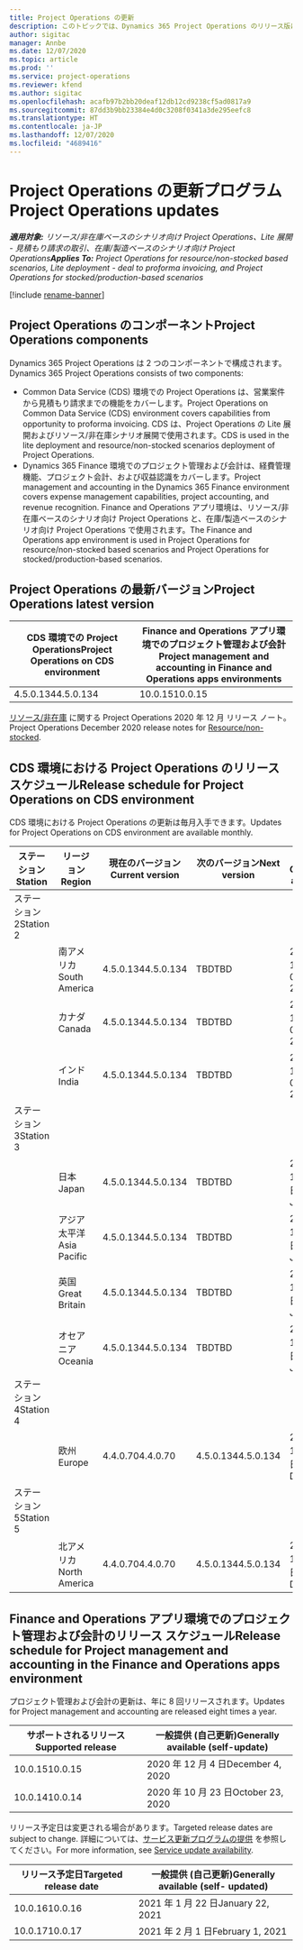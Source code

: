 ```yaml
---
title: Project Operations の更新
description: このトピックでは、Dynamics 365 Project Operations のリリース版について情報を提供します。
author: sigitac
manager: Annbe
ms.date: 12/07/2020
ms.topic: article
ms.prod: ''
ms.service: project-operations
ms.reviewer: kfend
ms.author: sigitac
ms.openlocfilehash: acafb97b2bb20deaf12db12cd9238cf5ad0817a9
ms.sourcegitcommit: 87dd3b9bb23384e4d0c3208f0341a3de295eefc8
ms.translationtype: HT
ms.contentlocale: ja-JP
ms.lasthandoff: 12/07/2020
ms.locfileid: "4689416"
---
```

# <a name="project-operations-updates"></a><span data-ttu-id="653fb-103">Project Operations の更新プログラム</span><span class="sxs-lookup"><span data-stu-id="653fb-103">Project Operations updates</span></span>

<span data-ttu-id="653fb-104">_**適用対象:** リソース/非在庫ベースのシナリオ向け Project Operations、Lite 展開 - 見積もり請求の取引、在庫/製造ベースのシナリオ向け Project Operations_</span><span class="sxs-lookup"><span data-stu-id="653fb-104">_**Applies To:** Project Operations for resource/non-stocked based scenarios, Lite deployment - deal to proforma invoicing, and Project Operations for stocked/production-based scenarios_</span></span>

[!include [rename-banner](~/includes/cc-data-platform-banner.md)]

## <a name="project-operations-components"></a><span data-ttu-id="653fb-105">Project Operations のコンポーネント</span><span class="sxs-lookup"><span data-stu-id="653fb-105">Project Operations components</span></span>

<span data-ttu-id="653fb-106">Dynamics 365 Project Operations は 2 つのコンポーネントで構成されます。</span><span class="sxs-lookup"><span data-stu-id="653fb-106">Dynamics 365 Project Operations consists of two components:</span></span>

- <span data-ttu-id="653fb-107">Common Data Service (CDS) 環境での Project Operations は、営業案件から見積もり請求までの機能をカバーします。</span><span class="sxs-lookup"><span data-stu-id="653fb-107">Project Operations on Common Data Service (CDS) environment covers capabilities from opportunity to proforma invoicing.</span></span> <span data-ttu-id="653fb-108">CDS は、Project Operations の Lite 展開およびリソース/非在庫シナリオ展開で使用されます。</span><span class="sxs-lookup"><span data-stu-id="653fb-108">CDS is used in the lite deployment and resource/non-stocked scenarios deployment of Project Operations.</span></span>
- <span data-ttu-id="653fb-109">Dynamics 365 Finance 環境でのプロジェクト管理および会計は、経費管理機能、プロジェクト会計、および収益認識をカバーします。</span><span class="sxs-lookup"><span data-stu-id="653fb-109">Project management and accounting in the Dynamics 365 Finance environment covers expense management capabilities, project accounting, and revenue recognition.</span></span> <span data-ttu-id="653fb-110">Finance and Operations アプリ環境は、リソース/非在庫ベースのシナリオ向け Project Operations と、在庫/製造ベースのシナリオ向け Project Operations で使用されます。</span><span class="sxs-lookup"><span data-stu-id="653fb-110">The Finance and Operations app environment is used in Project Operations for resource/non-stocked based scenarios and Project Operations for stocked/production-based scenarios.</span></span>

## <a name="project-operations-latest-version"></a><span data-ttu-id="653fb-111">Project Operations の最新バージョン</span><span class="sxs-lookup"><span data-stu-id="653fb-111">Project Operations latest version</span></span>

| <span data-ttu-id="653fb-112">CDS 環境での Project Operations</span><span class="sxs-lookup"><span data-stu-id="653fb-112">Project Operations on CDS environment</span></span> | <span data-ttu-id="653fb-113">Finance and Operations アプリ環境でのプロジェクト管理および会計</span><span class="sxs-lookup"><span data-stu-id="653fb-113">Project management and accounting in Finance and Operations apps environments</span></span> |
| --- | --- |
| <span data-ttu-id="653fb-114">4.5.0.134</span><span class="sxs-lookup"><span data-stu-id="653fb-114">4.5.0.134</span></span> | <span data-ttu-id="653fb-115">10.0.15</span><span class="sxs-lookup"><span data-stu-id="653fb-115">10.0.15</span></span> |

<span data-ttu-id="653fb-116">[リソース/非在庫](whats-new-dec-2020-resource-based.md) に関する Project Operations 2020 年 12 月 リリース ノート。</span><span class="sxs-lookup"><span data-stu-id="653fb-116">Project Operations December 2020 release notes for [Resource/non-stocked](whats-new-dec-2020-resource-based.md).</span></span>

## <a name="release-schedule-for-project-operations-on-cds-environment"></a><span data-ttu-id="653fb-117">CDS 環境における Project Operations のリリース スケジュール</span><span class="sxs-lookup"><span data-stu-id="653fb-117">Release schedule for Project Operations on CDS environment</span></span>

<span data-ttu-id="653fb-118">CDS 環境における Project Operations の更新は毎月入手できます。</span><span class="sxs-lookup"><span data-stu-id="653fb-118">Updates for Project Operations on CDS environment are available monthly.</span></span> 

| <span data-ttu-id="653fb-119">ステーション</span><span class="sxs-lookup"><span data-stu-id="653fb-119">Station</span></span>   | <span data-ttu-id="653fb-120">リージョン</span><span class="sxs-lookup"><span data-stu-id="653fb-120">Region</span></span>        | <span data-ttu-id="653fb-121">現在のバージョン</span><span class="sxs-lookup"><span data-stu-id="653fb-121">Current version</span></span> | <span data-ttu-id="653fb-122">次のバージョン</span><span class="sxs-lookup"><span data-stu-id="653fb-122">Next version</span></span> | <span data-ttu-id="653fb-123">一般提供</span><span class="sxs-lookup"><span data-stu-id="653fb-123">Generally available</span></span> |
|-----------|---------------|-----------------|--------------|---------------------|
| <span data-ttu-id="653fb-124">ステーション 2</span><span class="sxs-lookup"><span data-stu-id="653fb-124">Station 2</span></span> |   &nbsp;      |    &nbsp;       | &nbsp;       |      &nbsp;         |
|   &nbsp;  | <span data-ttu-id="653fb-125">南アメリカ</span><span class="sxs-lookup"><span data-stu-id="653fb-125">South America</span></span> |  <span data-ttu-id="653fb-126">4.5.0.134</span><span class="sxs-lookup"><span data-stu-id="653fb-126">4.5.0.134</span></span>       | <span data-ttu-id="653fb-127">TBD</span><span class="sxs-lookup"><span data-stu-id="653fb-127">TBD</span></span>     | <span data-ttu-id="653fb-128">2021 年 1 月 8 日</span><span class="sxs-lookup"><span data-stu-id="653fb-128">08-Jan-21</span></span>           |
|    &nbsp; | <span data-ttu-id="653fb-129">カナダ</span><span class="sxs-lookup"><span data-stu-id="653fb-129">Canada</span></span>        |  <span data-ttu-id="653fb-130">4.5.0.134</span><span class="sxs-lookup"><span data-stu-id="653fb-130">4.5.0.134</span></span>       | <span data-ttu-id="653fb-131">TBD</span><span class="sxs-lookup"><span data-stu-id="653fb-131">TBD</span></span>     | <span data-ttu-id="653fb-132">2021 年 1 月 8 日</span><span class="sxs-lookup"><span data-stu-id="653fb-132">08-Jan-21</span></span>          |
|   &nbsp;  | <span data-ttu-id="653fb-133">インド</span><span class="sxs-lookup"><span data-stu-id="653fb-133">India</span></span>         |  <span data-ttu-id="653fb-134">4.5.0.134</span><span class="sxs-lookup"><span data-stu-id="653fb-134">4.5.0.134</span></span>       | <span data-ttu-id="653fb-135">TBD</span><span class="sxs-lookup"><span data-stu-id="653fb-135">TBD</span></span>     | <span data-ttu-id="653fb-136">2021 年 1 月 8 日</span><span class="sxs-lookup"><span data-stu-id="653fb-136">08-Jan-21</span></span>           |
| <span data-ttu-id="653fb-137">ステーション 3</span><span class="sxs-lookup"><span data-stu-id="653fb-137">Station 3</span></span>  |      &nbsp;   |     &nbsp;      |     &nbsp;   |      &nbsp;         |
|   &nbsp;  | <span data-ttu-id="653fb-138">日本</span><span class="sxs-lookup"><span data-stu-id="653fb-138">Japan</span></span>         |  <span data-ttu-id="653fb-139">4.5.0.134</span><span class="sxs-lookup"><span data-stu-id="653fb-139">4.5.0.134</span></span>       | <span data-ttu-id="653fb-140">TBD</span><span class="sxs-lookup"><span data-stu-id="653fb-140">TBD</span></span>     | <span data-ttu-id="653fb-141">2021 年 1 月 15 日</span><span class="sxs-lookup"><span data-stu-id="653fb-141">15-Jan-21</span></span>           |
|   &nbsp;  | <span data-ttu-id="653fb-142">アジア太平洋</span><span class="sxs-lookup"><span data-stu-id="653fb-142">Asia Pacific</span></span>  |  <span data-ttu-id="653fb-143">4.5.0.134</span><span class="sxs-lookup"><span data-stu-id="653fb-143">4.5.0.134</span></span>       | <span data-ttu-id="653fb-144">TBD</span><span class="sxs-lookup"><span data-stu-id="653fb-144">TBD</span></span>     | <span data-ttu-id="653fb-145">2021 年 1 月 15 日</span><span class="sxs-lookup"><span data-stu-id="653fb-145">15-Jan-21</span></span>           |
|   &nbsp;  | <span data-ttu-id="653fb-146">英国</span><span class="sxs-lookup"><span data-stu-id="653fb-146">Great Britain</span></span> |  <span data-ttu-id="653fb-147">4.5.0.134</span><span class="sxs-lookup"><span data-stu-id="653fb-147">4.5.0.134</span></span>       | <span data-ttu-id="653fb-148">TBD</span><span class="sxs-lookup"><span data-stu-id="653fb-148">TBD</span></span>     | <span data-ttu-id="653fb-149">2021 年 1 月 15 日</span><span class="sxs-lookup"><span data-stu-id="653fb-149">15-Jan-21</span></span>           |
|   &nbsp;  | <span data-ttu-id="653fb-150">オセアニア</span><span class="sxs-lookup"><span data-stu-id="653fb-150">Oceania</span></span>       |  <span data-ttu-id="653fb-151">4.5.0.134</span><span class="sxs-lookup"><span data-stu-id="653fb-151">4.5.0.134</span></span>       | <span data-ttu-id="653fb-152">TBD</span><span class="sxs-lookup"><span data-stu-id="653fb-152">TBD</span></span>     | <span data-ttu-id="653fb-153">2021 年 1 月 15 日</span><span class="sxs-lookup"><span data-stu-id="653fb-153">15-Jan-21</span></span>           |
| <span data-ttu-id="653fb-154">ステーション 4</span><span class="sxs-lookup"><span data-stu-id="653fb-154">Station 4</span></span> |     &nbsp;    |     &nbsp;      |     &nbsp;   |      &nbsp;         |
|   &nbsp;  | <span data-ttu-id="653fb-155">欧州</span><span class="sxs-lookup"><span data-stu-id="653fb-155">Europe</span></span>        |  <span data-ttu-id="653fb-156">4.4.0.70</span><span class="sxs-lookup"><span data-stu-id="653fb-156">4.4.0.70</span></span>       | <span data-ttu-id="653fb-157">4.5.0.134</span><span class="sxs-lookup"><span data-stu-id="653fb-157">4.5.0.134</span></span>     | <span data-ttu-id="653fb-158">2020 年 12 月 11 日</span><span class="sxs-lookup"><span data-stu-id="653fb-158">11-Dec-20</span></span>           |
| <span data-ttu-id="653fb-159">ステーション 5</span><span class="sxs-lookup"><span data-stu-id="653fb-159">Station 5</span></span> |     &nbsp;    |     &nbsp;      |     &nbsp;   |      &nbsp;         |
|   &nbsp;  | <span data-ttu-id="653fb-160">北アメリカ</span><span class="sxs-lookup"><span data-stu-id="653fb-160">North America</span></span> |  <span data-ttu-id="653fb-161">4.4.0.70</span><span class="sxs-lookup"><span data-stu-id="653fb-161">4.4.0.70</span></span>       | <span data-ttu-id="653fb-162">4.5.0.134</span><span class="sxs-lookup"><span data-stu-id="653fb-162">4.5.0.134</span></span>     | <span data-ttu-id="653fb-163">2020 年 12 月 18 日</span><span class="sxs-lookup"><span data-stu-id="653fb-163">18-Dec-20</span></span>           |

## <a name="release-schedule-for-project-management-and-accounting-in-the-finance-and-operations-apps-environment"></a><span data-ttu-id="653fb-164">Finance and Operations アプリ環境でのプロジェクト管理および会計のリリース スケジュール</span><span class="sxs-lookup"><span data-stu-id="653fb-164">Release schedule for Project management and accounting in the Finance and Operations apps environment</span></span>

<span data-ttu-id="653fb-165">プロジェクト管理および会計の更新は、年に 8 回リリースされます。</span><span class="sxs-lookup"><span data-stu-id="653fb-165">Updates for Project management and accounting are released eight times a year.</span></span>

| <span data-ttu-id="653fb-166">サポートされるリリース</span><span class="sxs-lookup"><span data-stu-id="653fb-166">Supported release</span></span> | <span data-ttu-id="653fb-167">一般提供 (自己更新)</span><span class="sxs-lookup"><span data-stu-id="653fb-167">Generally available (self-update)</span></span> |
| --- | --- |
| <span data-ttu-id="653fb-168">10.0.15</span><span class="sxs-lookup"><span data-stu-id="653fb-168">10.0.15</span></span> | <span data-ttu-id="653fb-169">2020 年 12 月 4 日</span><span class="sxs-lookup"><span data-stu-id="653fb-169">December 4, 2020</span></span> |
| <span data-ttu-id="653fb-170">10.0.14</span><span class="sxs-lookup"><span data-stu-id="653fb-170">10.0.14</span></span> | <span data-ttu-id="653fb-171">2020 年 10 月 23 日</span><span class="sxs-lookup"><span data-stu-id="653fb-171">October 23, 2020</span></span> |

<span data-ttu-id="653fb-172">リリース予定日は変更される場合があります。</span><span class="sxs-lookup"><span data-stu-id="653fb-172">Targeted release dates are subject to change.</span></span> <span data-ttu-id="653fb-173">詳細については、[サービス更新プログラムの提供](https://docs.microsoft.com/dynamics365/fin-ops-core/fin-ops/get-started/public-preview-releases?toc=/dynamics365/finance/toc.json) を参照してください。</span><span class="sxs-lookup"><span data-stu-id="653fb-173">For more information, see [Service update availability](https://docs.microsoft.com/dynamics365/fin-ops-core/fin-ops/get-started/public-preview-releases?toc=/dynamics365/finance/toc.json).</span></span>

| <span data-ttu-id="653fb-174">リリース予定日</span><span class="sxs-lookup"><span data-stu-id="653fb-174">Targeted release date</span></span> | <span data-ttu-id="653fb-175">一般提供 (自己更新)</span><span class="sxs-lookup"><span data-stu-id="653fb-175">Generally available (self- updated)</span></span> |
| --- | --- |
| <span data-ttu-id="653fb-176">10.0.16</span><span class="sxs-lookup"><span data-stu-id="653fb-176">10.0.16</span></span> | <span data-ttu-id="653fb-177">2021 年 1 月 22 日</span><span class="sxs-lookup"><span data-stu-id="653fb-177">January 22, 2021</span></span> |
| <span data-ttu-id="653fb-178">10.0.17</span><span class="sxs-lookup"><span data-stu-id="653fb-178">10.0.17</span></span> | <span data-ttu-id="653fb-179">2021 年 2 月 1 日</span><span class="sxs-lookup"><span data-stu-id="653fb-179">February 1, 2021</span></span> |

